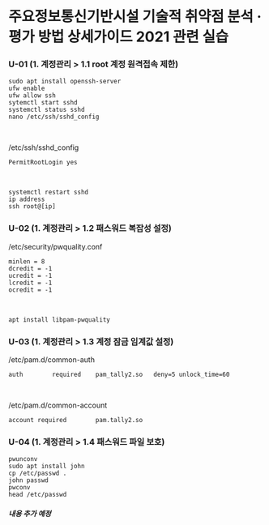 # 주요정보통신기반시설 기술적 취약점 분석 · 평가 방법 상세가이드 2021 관련 실습

### U-01 (1. 계정관리 > 1.1 root 계정 원격접속 제한)

```
sudo apt install openssh-server
ufw enable
ufw allow ssh
sytemctl start sshd
systemctl status sshd
nano /etc/ssh/sshd_config
```

<br>

/etc/ssh/sshd_config
```
PermitRootLogin yes
```

<br>

```
systemctl restart sshd
ip address
ssh root@[ip]
```

### U-02 (1. 계정관리 > 1.2 패스워드 복잡성 설정)

/etc/security/pwquality.conf
```
minlen = 8
dcredit = -1
ucredit = -1
lcredit = -1
ocredit = -1
```

<br>

```
apt install libpam-pwquality
```

### U-03 (1. 계정관리 > 1.3 계정 잠금 임계값 설정)

/etc/pam.d/common-auth
```
auth		required	pam_tally2.so	deny=5 unlock_time=60
```

<br>

/etc/pam.d/common-account
```
account required		pam.tally2.so
```

### U-04 (1. 계정관리 > 1.4 패스워드 파일 보호)

```
pwunconv
sudo apt install john
cp /etc/passwd .
john passwd
pwconv
head /etc/passwd
```

##### 내용 추가 예정